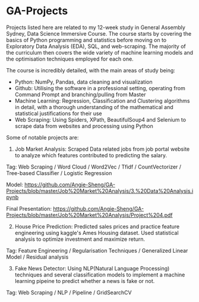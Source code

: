 # GA-Projects

Projects listed here are related to my 12-week study in General Assembly Sydney, Data Science Immersive Course. The course starts by covering the basics of Python programming and statistics before moving on to Exploratory Data Analysis (EDA), SQL, and web-scraping. The majority of the curriculum then covers the wide variety of machine learning models and the optimisation techniques employed for each one.

The course is incredibly detailed, with the main areas of study being:
- Python: NumPy, Pandas, data cleaning and visualization
- Github: Utilising the software in a professional setting, operating from Command Prompt and branching/pulling from Master
- Machine Learning: Regression, Classification and Clustering algorithms in detail, with a thorough understanding of the mathematical and statistical justifications for their use
- Web Scraping: Using Spiders, XPath, BeautifulSoup4 and Selenium to scrape data from websites and processing using Python

Some of notable projects are:
1. Job Market Analysis:
Scraped Data related jobs from job portal website to analyze which features contributed to predicting the salary.

Tag: Web Scraping / Word Cloud / Word2Vec / Tfidf / CountVectorizer / Tree-based Classifier / Logistic Regression

Model: https://github.com/Angie-Sheng/GA-Projects/blob/master/Job%20Market%20Analysis/3.%20Data%20Analysis.ipynb

Final Presentation: https://github.com/Angie-Sheng/GA-Projects/blob/master/Job%20Market%20Analysis/Project%204.pdf

2. House Price Prediction:
Predicted sales prices and practice feature engineering using kaggle's Ames Housing dataset. Used statistical analysis to optimize investment and maximize return.

Tag: Feature Engineering / Regularisation Techniques / Generalized Linear Model / Residual analysis 

3. Fake News Detector:
Using NLP(Natural Language Processing) techniques and several classification models to implement a machine learning pipeine to predict whether a news is fake or not.

Tag: Web Scraping / NLP / Pipeline / GridSearchCV

